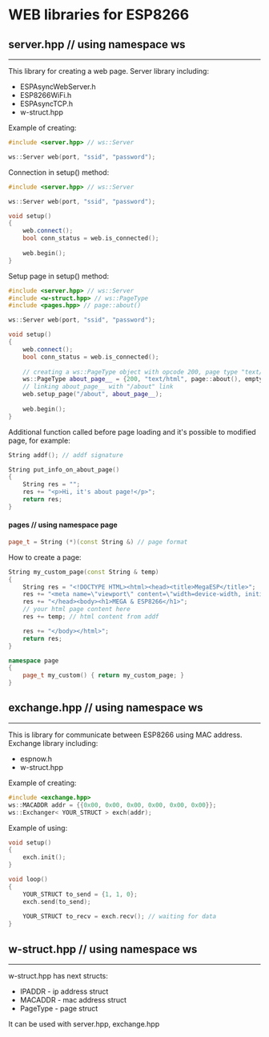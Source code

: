 # WEB libraries for ESP8266

## server.hpp // using namespace ws
---
This library for creating a web page.
Server library including:
* ESPAsyncWebServer.h
* ESP8266WiFi.h
* ESPAsyncTCP.h
* w-struct.hpp

Example of creating:
```cpp
#include <server.hpp> // ws::Server

ws::Server web(port, "ssid", "password");
```
Connection in setup() method:
```cpp
#include <server.hpp> // ws::Server

ws::Server web(port, "ssid", "password");

void setup()
{
    web.connect();
    bool conn_status = web.is_connected();
    
    web.begin();
}
```
Setup page in setup() method:
```cpp
#include <server.hpp> // ws::Server
#include <w-struct.hpp> // ws::PageType
#include <pages.hpp> // page::about()

ws::Server web(port, "ssid", "password");

void setup()
{
    web.connect();
    bool conn_status = web.is_connected();
    
    // creating a ws::PageType object with opcode 200, page type "text/html", page content from page::about(), additional function that called on page loads
    ws::PageType about_page__ = {200, "text/html", page::about(), empty};
    // linking about_page__ with "/about" link
    web.setup_page("/about", about_page__);
    
    web.begin();
}
```
Additional function called before page loading and it's possible to modified page, for example:
```cpp
String addf(); // addf signature

String put_info_on_about_page()
{
    String res = "";
    res += "<p>Hi, it's about page!</p>";
    return res;
}
```
#### pages // using namespace page
```cpp
page_t = String (*)(const String &) // page format
```
How to create a page:
```cpp
String my_custom_page(const String & temp)
{
    String res = "<!DOCTYPE HTML><html><head><title>MegaESP</title>";
    res += "<meta name=\"viewport\" content=\"width=device-width, initial-scale=1\">";
    res += "</head><body><h1>MEGA & ESP8266</h1>";
    // your html page content here
    res += temp; // html content from addf

    res += "</body></html>";
    return res;
}

namespace page
{
    page_t my_custom() { return my_custom_page; }
}
```

## exchange.hpp // using namespace ws
---
This is library for communicate between ESP8266 using MAC address.
Exchange library including:
* espnow.h
* w-struct.hpp

Example of creating:
```cpp
#include <exchange.hpp>
ws::MACADDR addr = {{0x00, 0x00, 0x00, 0x00, 0x00, 0x00}};
ws::Exchanger< YOUR_STRUCT > exch(addr);
```
Example of using:
```cpp
void setup()
{
    exch.init();
}

void loop()
{
    YOUR_STRUCT to_send = {1, 1, 0};
    exch.send(to_send);
    
    YOUR_STRUCT to_recv = exch.recv(); // waiting for data
}
```
## w-struct.hpp // using namespace ws
---
w-struct.hpp has next structs:
* IPADDR - ip address struct
* MACADDR - mac address struct
* PageType - page struct

It can be used with server.hpp, exchange.hpp
